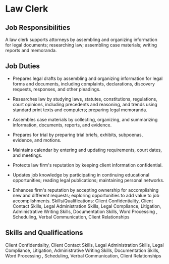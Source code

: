 # Law Clerk

## Job Responsibilities

A law clerk supports attorneys by assembling and organizing information for legal documents; researching law; assembling case materials; writing reports and memoranda.

## Job Duties

* Prepares legal drafts by assembling and organizing information for legal forms and documents, including complaints, declarations, discovery requests, responses, and other pleadings.

* Researches law by studying laws, statutes, constitutions, regulations, court opinions, including precedents and reasoning, and trends using standard print texts and computers; preparing legal memoranda.

* Assembles case materials by collecting, organizing, and summarizing information, documents, reports, and evidence.

* Prepares for trial by preparing trial briefs, exhibits, subpoenas, evidence, and motions.

* Maintains calendar by entering and updating requirements, court dates, and meetings.

* Protects law firm&apos;s reputation by keeping client information confidential.

* Updates job knowledge by participating in continuing educational opportunities; reading legal publications; maintaining personal networks.

* Enhances firm&apos;s reputation by accepting ownership for accomplishing new and different requests; exploring opportunities to add value to job accomplishments. Skills/Qualifications: Client Confidentiality, Client Contact Skills, Legal Administration Skills, Legal Compliance, Litigation, Administrative Writing Skills, Documentation Skills, Word Processing , Scheduling, Verbal Communication, Client Relationships

## Skills and Qualifications

Client Confidentiality, Client Contact Skills, Legal Administration Skills, Legal Compliance, Litigation, Administrative Writing Skills, Documentation Skills, Word Processing , Scheduling, Verbal Communication, Client Relationships


